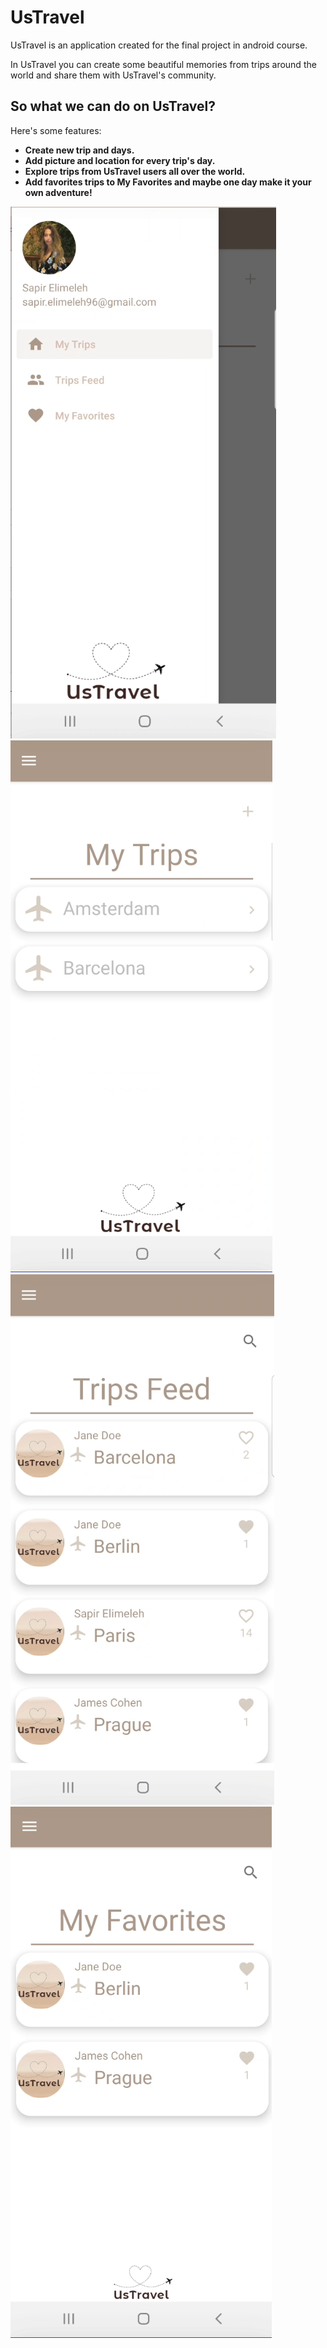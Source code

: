 # UsTravel

UsTravel is an application created for the final project in android course.

In UsTravel you can create some beautiful memories from trips around the world and share them with UsTravel's community.

## So what we can do on UsTravel?

Here's some features:

* **Create new trip and days.**
* **Add picture and location for every trip's day.**
* **Explore trips from UsTravel users all over the world.**
* **Add favorites trips to My Favorites and maybe one day make it your own adventure!**  

![image](https://github.com/SapirElimeleh/UsTravel/blob/master/app/src/main/res/drawable/Screenshot_1.png?raw=true)
![image](https://github.com/SapirElimeleh/UsTravel/blob/master/app/src/main/res/drawable/Screenshot_2.png?raw=true)
![image](https://github.com/SapirElimeleh/UsTravel/blob/master/app/src/main/res/drawable/Screenshot_3.png?raw=true)
![image](https://github.com/SapirElimeleh/UsTravel/blob/master/app/src/main/res/drawable/Screenshot_4.png?raw=true)


